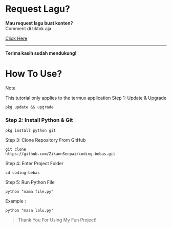 # Request Lagu?  

**Mau request lagu buat konten?**  
Comment di tiktok aja

[Click Here](https://www.tiktok.com/@zikannsenpai)

---

**Terima kasih sudah mendukung!**


# How To Use?


> [!NOTE]
> This tutorial only applies to the termux application
> Step 1: Update & Upgrade
> ```
> pkg update && upgrade
> ```
> ### Step 2: Install Python & Git
> ```
> pkg install python git
> ```
> Step 3: Clone Repository From GitHub
> ```
> git clone
> https://github.com/ZikannSenpai/coding-bebas.git
> ```
> Step 4: Enter Project Folder
> ```
> cd coding-bebas
> ```
> Step 5: Run Python File
> ```
> python "nama file.py"
> ```
> Example :
> ```
> python "masa lalu.py"
> ```

> Thank You For Using My Fun Project!